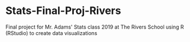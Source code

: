 # Stats-Final-Proj-Rivers
Final project for Mr. Adams' Stats class 2019 at The Rivers School using R (RStudio) to create data visualizations
